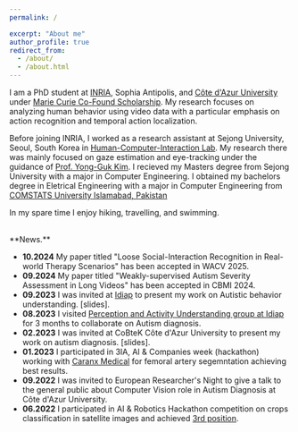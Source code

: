 ```yaml
---
permalink: /

excerpt: "About me"
author_profile: true
redirect_from: 
  - /about/
  - /about.html
---
```


I am a PhD student at [INRIA](https://www.inria.fr/fr/centre-inria-universite-cote-azur), Sophia Antipolis, and [Côte d'Azur University](https://univ-cotedazur.eu/) under [Marie Curie Co-Found Scholarship](https://univ-cotedazur.eu/boosturcareer/meet-the-fellows). My research focuses on analyzing human behavior using video data with a particular emphasis on action recognition and temporal action localization. 

Before joining INRIA, I worked as a research assistant at Sejong University, Seoul, South Korea in [Human-Computer-Interaction Lab](http://203.250.148.104/about_us.php). My research there was mainly focused on gaze estimation and eye-tracking under the guidance of [Prof. Yong-Guk Kim](http://home.sejong.ac.kr/~ykim/). I recieved my Masters degree from Sejong University with a major in Computer Engineering. 
I obtained my bachelors degree in Eletrical Engineering with a major in Computer Engineering from [COMSTATS University Islamabad, Pakistan](https://cuiwah.edu.pk/)

In my spare time I enjoy hiking, travelling, and swimming.

<br/>
**News.**

* __10.2024__ My paper titled "Loose Social-Interaction Recognition in Real-world Therapy Scenarios" has been accepted in WACV 2025.
* __09.2024__ My paper titled "Weakly-supervised Autism Severity Assessment in Long Videos" has been accepted in CBMI 2024.
* __09.2023__ I was invited at [Idiap](https://www.idiap.ch/en/) to present my work on Autistic behavior understanding. [slides].
* __08.2023__ I visited [Perception and Activity Understanding group at Idiap](https://www.idiap.ch/~odobez/) for 3 months to collaborate on Autism diagnosis. 
* __02.2023__ I was invited at CoBteK Côte d'Azur University to present my work on autism diagnosis. [slides].
* __01.2023__ I participated in 3IA, AI & Companies week (hackathon) working with [Caranx Medical](https://caranx-medical.com/) for femoral artery segemntation achieving best results.
* __09.2022__ I was invited to European Researcher's Night to give a talk to the general public about Computer Vision role in Autism Diagnosis at Côte d'Azur University.
* __06.2022__ I participated in AI & Robotics Hackathon competition on crops classification in satellite images and achieved [3rd position](https://drive.google.com/file/d/1exq43RJzjnz75pamZ6xgrGThWzZJcuCZ/view?usp=sharing).
